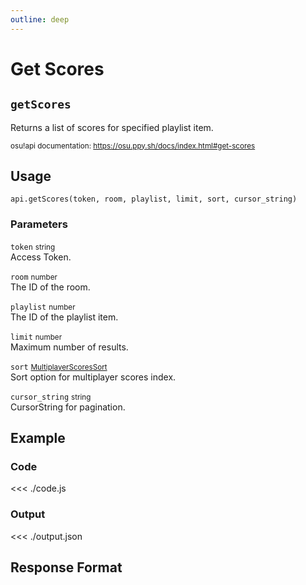 ```yaml
---
outline: deep
---
```


# Get Scores <Badge type="info" text="GET"/> <Badge type="warning" text="LAZER" />

## `getScores`

Returns a list of scores for specified playlist item.

<small>osu!api documentation: https://osu.ppy.sh/docs/index.html#get-scores</small>

## Usage

`api.getScores(token, room, playlist, limit, sort, cursor_string)`

### Parameters

`token` <small>string</small><br>
Access Token.

`room` <small>number</small><br>
The ID of the room.

`playlist` <small>number</small><br>
The ID of the playlist item.

`limit` <small>number</small> <Badge type="tip" text="optional" /><br>
Maximum number of results.

`sort` <small>[MultiplayerScoresSort](../../types/parameter/multiplayer-scores-sort)</small> <Badge type="tip" text="optional" /><br>
Sort option for multiplayer scores index.

`cursor_string` <small>string</small> <Badge type="tip" text="optional" /><br>
CursorString for pagination.

## Example

### Code
<<< ./code.js

### Output
<<< ./output.json

## Response Format

<!--@include: ./response.md-->